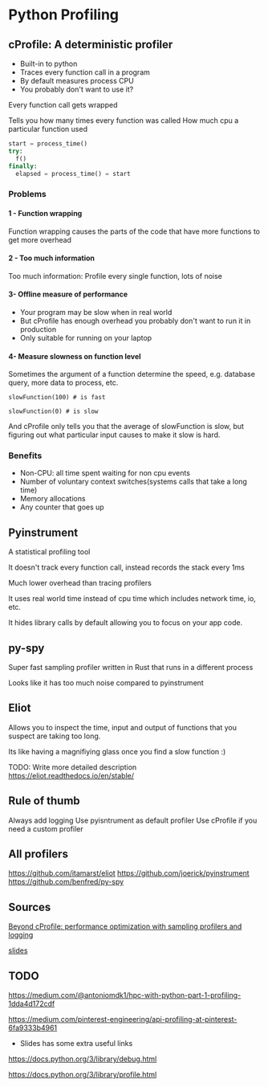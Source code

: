 # Python Profiling

## cProfile: A deterministic profiler

- Built-in to python
- Traces every function call in a program
- By default measures process CPU
- You probably don't want to use it?

Every function call gets wrapped

Tells you how many times every function was called
How much cpu a particular function used

```python
start = process_time()
try:
  f()
finally:
  elapsed = process_time() = start
```

### Problems

#### 1 - Function wrapping

Function wrapping causes the parts of the code that have more functions to get more overhead

#### 2 - Too much information

Too much information: Profile every single function, lots of noise

#### 3- Offline measure of performance

- Your program may be slow when in real world
- But cProfile has enough overhead you probably don't want to run it in production
- Only suitable for running on your laptop

#### 4- Measure slowness on function level

Sometimes the argument of a function determine the speed, e.g. database query, more data to process, etc.

```pyton
slowFunction(100) # is fast

slowFunction(0) # is slow
```

And cProfile only tells you that the average of slowFunction is slow, but figuring out what particular input causes to make it slow is hard.

### Benefits

- Non-CPU: all time spent waiting for non cpu events
- Number of voluntary context switches(systems calls that take a long time)
- Memory allocations
- Any counter that goes up

## Pyinstrument

A statistical profiling tool

It doesn't track every function call, instead records the stack every 1ms

Much lower overhead than tracing profilers

It uses real world time instead of cpu time which includes network time, io, etc.

It hides library calls by default allowing you to focus on your app code.

## py-spy

Super fast sampling profiler written in Rust that runs in a different process

Looks like it has too much noise compared to pyinstrument

## Eliot

Allows you to inspect the time, input and output of functions that you suspect are taking too long.

Its like having a magnifiying glass once you find a slow function :)

TODO: Write more detailed description https://eliot.readthedocs.io/en/stable/

## Rule of thumb

Always add logging
Use pyisntrument as default profiler
Use cProfile if you need a custom profiler

## All profilers

https://github.com/itamarst/eliot
https://github.com/joerick/pyinstrument
https://github.com/benfred/py-spy

## Sources

[Beyond cProfile: performance optimization with sampling profilers and logging](https://www.youtube.com/watch?v=fOzVTPOWfQs)

[slides](https://pythonspeed.com/pygotham19/slides)

## TODO

https://medium.com/@antoniomdk1/hpc-with-python-part-1-profiling-1dda4d172cdf

https://medium.com/pinterest-engineering/api-profiling-at-pinterest-6fa9333b4961

- Slides has some extra useful links

https://docs.python.org/3/library/debug.html

https://docs.python.org/3/library/profile.html